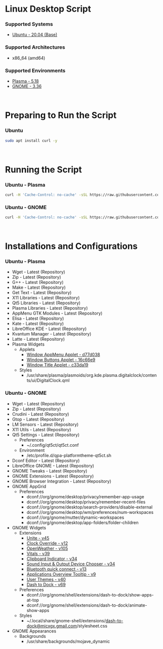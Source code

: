 # Linux Desktop Script

### Supported Systems
- [Ubuntu - 20.04 (Base)](https://ubuntu.com/download)

### Supported Architectures
- x86_64 (amd64)

### Supported Environments
- [Plasma - 5.18](https://kde.org/plasma-desktop/)
- [GNOME - 3.36](https://www.gnome.org/)

<br/>

# Preparing to Run the Script

### Ubuntu
```bash
sudo apt install curl -y
```

<br/>

# Running the Script

### Ubuntu - Plasma
```bash
curl -H 'Cache-Control: no-cache' -sSL https://raw.githubusercontent.com/daniloancilotto/linux-desktop-script/master/ubuntu-plasma.sh | bash
```

### Ubuntu - GNOME
```bash
curl -H 'Cache-Control: no-cache' -sSL https://raw.githubusercontent.com/daniloancilotto/linux-desktop-script/master/ubuntu-gnome.sh | bash
```

<br/>

# Installations and Configurations

### Ubuntu - Plasma
- Wget - Latest (Repository)
- Zip - Latest (Repository)
- G++ - Latest (Repository)
- Make - Latest (Repository)
- Get Text - Latest (Repository)
- X11 Libraries - Latest (Repository)
- Qt5 Libraries - Latest (Repository)
- Plasma Libraries - Latest (Repository)
- AppMenu GTK Modules - Latest (Repository)
- Elisa - Latest (Repository)
- Kate - Latest (Repository)
- LibreOffice KDE - Latest (Repository)
- Kvantum Manager - Latest (Repository)
- Latte - Latest (Repository)
- Plasma Widgets
  - Applets
    - [Window AppMenu Applet - d77d038](https://github.com/psifidotos/applet-window-appmenu)
    - [Window Buttons Applet - 16c66e9](https://github.com/psifidotos/applet-window-buttons)
    - [Window Title Applet - c33da19](https://github.com/psifidotos/applet-window-title)
  - Styles
    - /usr/share/plasma/plasmoids/org.kde.plasma.digitalclock/contents/ui/DigitalClock.qml

### Ubuntu - GNOME
- Wget - Latest (Repository)
- Zip - Latest (Repository)
- Crudini - Latest (Repository)
- Gtop - Latest (Repository)
- LM Sensors - Latest (Repository)
- X11 Utils - Latest (Repository)
- Qt5 Settings - Latest (Repository)
  - Preferences
    - ~/.config/qt5ct/qt5ct.conf
  - Environment
    - /etc/profile.d/qpa-platformtheme-qt5ct.sh
- Dconf Editor - Latest (Repository)
- LibreOffice GNOME - Latest (Repository)
- GNOME Tweaks - Latest (Repository)
- GNOME Extensions - Latest (Repository)
- GNOME Browser Integration - Latest (Repository)
- GNOME AppGrid
  - Preferences
    - dconf://org/gnome/desktop/privacy/remember-app-usage
    - dconf://org/gnome/desktop/privacy/remember-recent-files
    - dconf://org/gnome/desktop/search-providers/disable-external
    - dconf://org/gnome/desktop/wm/preferences/num-workspaces
    - dconf://org/gnome/mutter/dynamic-workspaces
    - dconf://org/gnome/desktop/app-folders/folder-children
- GNOME Widgets
  - Extensions
    - [Unite - v45](https://extensions.gnome.org/extension/1287/unite/)
    - [Clock Override - v12](https://extensions.gnome.org/extension/1206/clock-override/)
    - [OpenWeather - v105](https://extensions.gnome.org/extension/750/openweather/)
    - [Vitals - v39](https://extensions.gnome.org/extension/1460/vitals/)
    - [Clipboard Indicator - v34](https://extensions.gnome.org/extension/779/clipboard-indicator/)
    - [Sound Input & Output Device Chooser - v34](https://extensions.gnome.org/extension/906/sound-output-device-chooser/)
    - [Bluetooth quick connect - v13](https://extensions.gnome.org/extension/1401/bluetooth-quick-connect/)
    - [Applications Overview Tooltip - v9](https://extensions.gnome.org/extension/1071/applications-overview-tooltip/)
    - [User Themes - v40](https://extensions.gnome.org/extension/19/user-themes/)
    - [Dash to Dock - v69](https://extensions.gnome.org/extension/307/dash-to-dock/)
  - Preferences
    - dconf://org/gnome/shell/extensions/dash-to-dock/show-apps-at-top
    - dconf://org/gnome/shell/extensions/dash-to-dock/animate-show-apps
  - Styles
    - ~/.local/share/gnome-shell/extensions/dash-to-dock@micxgx.gmail.com/stylesheet.css
- GNOME Appearances
  - Backgrounds
    - /usr/share/backgrounds/mojave_dynamic